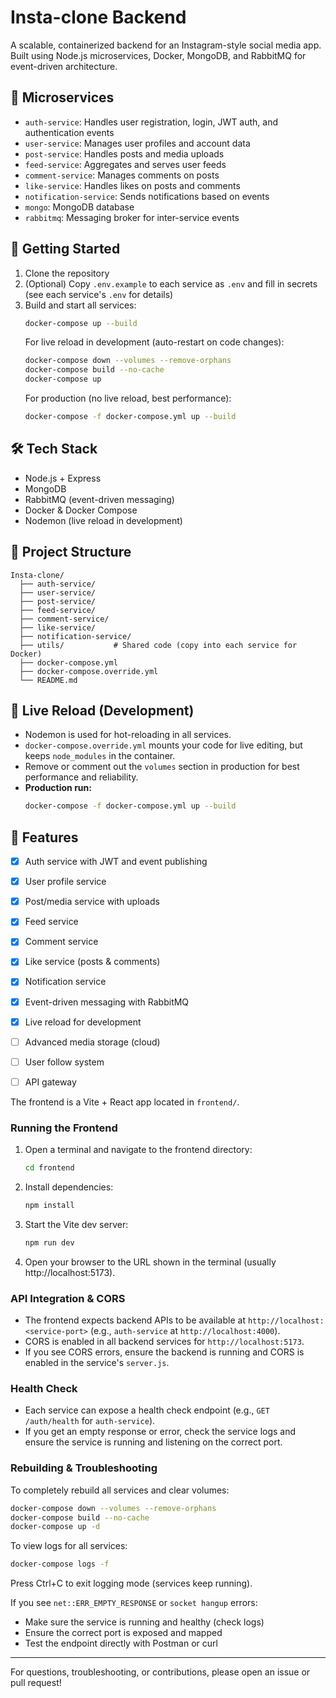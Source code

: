 # Insta-clone Backend

A scalable, containerized backend for an Instagram-style social media app. Built using Node.js microservices, Docker, MongoDB, and RabbitMQ for event-driven architecture.

## 🧱 Microservices
- `auth-service`: Handles user registration, login, JWT auth, and authentication events
- `user-service`: Manages user profiles and account data
- `post-service`: Handles posts and media uploads
- `feed-service`: Aggregates and serves user feeds
- `comment-service`: Manages comments on posts
- `like-service`: Handles likes on posts and comments
- `notification-service`: Sends notifications based on events
- `mongo`: MongoDB database
- `rabbitmq`: Messaging broker for inter-service events

## 🚀 Getting Started

1. Clone the repository
2. (Optional) Copy `.env.example` to each service as `.env` and fill in secrets (see each service's `.env` for details)
3. Build and start all services:
   ```sh
   docker-compose up --build
   ```
   For live reload in development (auto-restart on code changes):
   ```sh
   docker-compose down --volumes --remove-orphans
   docker-compose build --no-cache
   docker-compose up
   ```
   For production (no live reload, best performance):
   ```sh
   docker-compose -f docker-compose.yml up --build
   ```

## 🛠️ Tech Stack
- Node.js + Express
- MongoDB
- RabbitMQ (event-driven messaging)
- Docker & Docker Compose
- Nodemon (live reload in development)

## 📂 Project Structure

```
Insta-clone/
  ├── auth-service/
  ├── user-service/
  ├── post-service/
  ├── feed-service/
  ├── comment-service/
  ├── like-service/
  ├── notification-service/
  ├── utils/           # Shared code (copy into each service for Docker)
  ├── docker-compose.yml
  ├── docker-compose.override.yml
  └── README.md
```

## 🔄 Live Reload (Development)
- Nodemon is used for hot-reloading in all services.
- `docker-compose.override.yml` mounts your code for live editing, but keeps `node_modules` in the container.
- Remove or comment out the `volumes` section in production for best performance and reliability.
- **Production run:**
  ```sh
  docker-compose -f docker-compose.yml up --build
  ```

## 📌 Features
- [x] Auth service with JWT and event publishing
- [x] User profile service
- [x] Post/media service with uploads
- [x] Feed service
- [x] Comment service
- [x] Like service (posts & comments)
- [x] Notification service
- [x] Event-driven messaging with RabbitMQ
- [x] Live reload for development
- [ ] Advanced media storage (cloud)
- [ ] User follow system
- [ ] API gateway


The frontend is a Vite + React app located in `frontend/`.

### Running the Frontend

1. Open a terminal and navigate to the frontend directory:
   ```sh
   cd frontend
   ```
2. Install dependencies:
   ```sh
   npm install
   ```
3. Start the Vite dev server:
   ```sh
   npm run dev
   ```
4. Open your browser to the URL shown in the terminal (usually http://localhost:5173).

### API Integration & CORS

- The frontend expects backend APIs to be available at `http://localhost:<service-port>` (e.g., `auth-service` at `http://localhost:4000`).
- CORS is enabled in all backend services for `http://localhost:5173`.
- If you see CORS errors, ensure the backend is running and CORS is enabled in the service's `server.js`.

### Health Check

- Each service can expose a health check endpoint (e.g., `GET /auth/health` for `auth-service`).
- If you get an empty response or error, check the service logs and ensure the service is running and listening on the correct port.

### Rebuilding & Troubleshooting

To completely rebuild all services and clear volumes:
```sh
docker-compose down --volumes --remove-orphans
docker-compose build --no-cache
docker-compose up -d
```

To view logs for all services:
```sh
docker-compose logs -f
```
Press Ctrl+C to exit logging mode (services keep running).

If you see `net::ERR_EMPTY_RESPONSE` or `socket hangup` errors:
- Make sure the service is running and healthy (check logs)
- Ensure the correct port is exposed and mapped
- Test the endpoint directly with Postman or curl

---
For questions, troubleshooting, or contributions, please open an issue or pull request!
